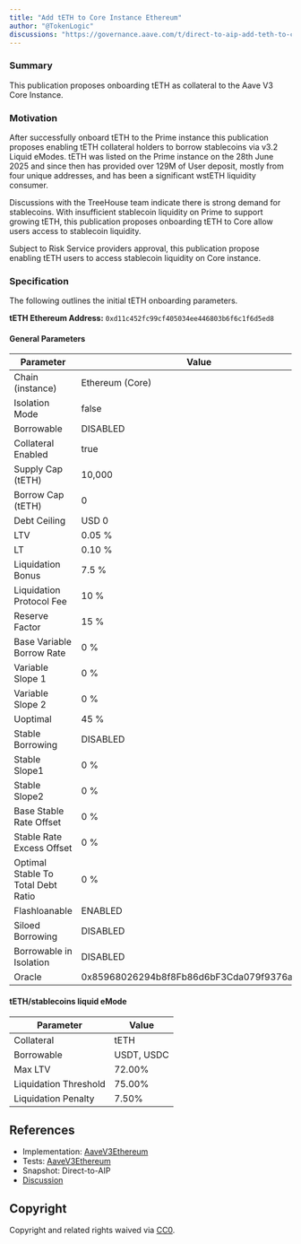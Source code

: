 ```yaml
---
title: "Add tETH to Core Instance Ethereum"
author: "@TokenLogic"
discussions: "https://governance.aave.com/t/direct-to-aip-add-teth-to-core-instance-ethereum/22594/3"
---
```


### Summary

This publication proposes onboarding tETH as collateral to the Aave V3 Core Instance.

### Motivation

After successfully onboard tETH to the Prime instance this publication proposes enabling tETH collateral holders to borrow stablecoins via v3.2 Liquid eModes. tETH was listed on the Prime instance on the 28th June 2025 and since then has provided over 129M of User deposit, mostly from four unique addresses, and has been a significant wstETH liquidity consumer.

Discussions with the TreeHouse team indicate there is strong demand for stablecoins. With insufficient stablecoin liquidity on Prime to support growing tETH, this publication proposes onboarding tETH to Core allow users access to stablecoin liquidity.

Subject to Risk Service providers approval, this publication propose enabling tETH users to access stablecoin liquidity on Core instance.

### Specification

The following outlines the initial tETH onboarding parameters.

**tETH Ethereum Address:** `0xd11c452fc99cf405034ee446803b6f6c1f6d5ed8`

#### General Parameters

| Parameter                          | Value                                      |
| ---------------------------------- | ------------------------------------------ |
| Chain (instance)                   | Ethereum (Core)                            |
| Isolation Mode                     | false                                      |
| Borrowable                         | DISABLED                                   |
| Collateral Enabled                 | true                                       |
| Supply Cap (tETH)                  | 10,000                                     |
| Borrow Cap (tETH)                  | 0                                          |
| Debt Ceiling                       | USD 0                                      |
| LTV                                | 0.05 %                                     |
| LT                                 | 0.10 %                                     |
| Liquidation Bonus                  | 7.5 %                                      |
| Liquidation Protocol Fee           | 10 %                                       |
| Reserve Factor                     | 15 %                                       |
| Base Variable Borrow Rate          | 0 %                                        |
| Variable Slope 1                   | 0 %                                        |
| Variable Slope 2                   | 0 %                                        |
| Uoptimal                           | 45 %                                       |
| Stable Borrowing                   | DISABLED                                   |
| Stable Slope1                      | 0 %                                        |
| Stable Slope2                      | 0 %                                        |
| Base Stable Rate Offset            | 0 %                                        |
| Stable Rate Excess Offset          | 0 %                                        |
| Optimal Stable To Total Debt Ratio | 0 %                                        |
| Flashloanable                      | ENABLED                                    |
| Siloed Borrowing                   | DISABLED                                   |
| Borrowable in Isolation            | DISABLED                                   |
| Oracle                             | 0x85968026294b8f8Fb86d6bF3Cda079f9376aD05A |

#### tETH/stablecoins liquid eMode

| Parameter             | Value      |
| --------------------- | ---------- |
| Collateral            | tETH       |
| Borrowable            | USDT, USDC |
| Max LTV               | 72.00%     |
| Liquidation Threshold | 75.00%     |
| Liquidation Penalty   | 7.50%      |

## References

- Implementation: [AaveV3Ethereum](https://github.com/bgd-labs/aave-proposals-v3/blob/7a68746f7f5755bffbe21967edf3ed062acf8bbc/src/20250801_AaveV3Ethereum_AddTETHToCoreInstanceEthereum/AaveV3Ethereum_AddTETHToCoreInstanceEthereum_20250801.sol)
- Tests: [AaveV3Ethereum](https://github.com/bgd-labs/aave-proposals-v3/blob/7a68746f7f5755bffbe21967edf3ed062acf8bbc/src/20250801_AaveV3Ethereum_AddTETHToCoreInstanceEthereum/AaveV3Ethereum_AddTETHToCoreInstanceEthereum_20250801.t.sol)
- Snapshot: Direct-to-AIP
- [Discussion](https://governance.aave.com/t/direct-to-aip-add-teth-to-core-instance-ethereum/22594/3)

## Copyright

Copyright and related rights waived via [CC0](https://creativecommons.org/publicdomain/zero/1.0/).
